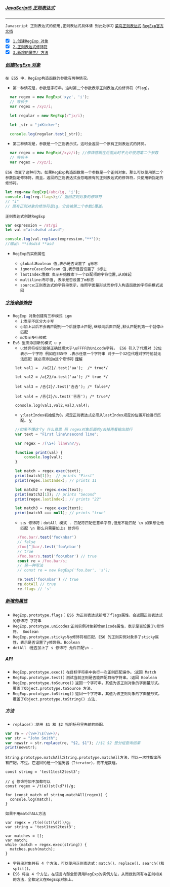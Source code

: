 ##### <a id="top"  href="#top"> JavaScript5 正则表达式 </a>

----
`Javascript 正则表达式的使用,正则表达式具体请 到此处学习` [`菜鸟正则表达式`](http://www.runoob.com/regexp/regexp-tutorial.html) 
[`RegExp官方文档`](https://developer.mozilla.org/en-US/docs/Web/JavaScript/Reference/Global_Objects/RegExp)

- [x] <a href="#createregexp">`1.创建RegExp 对象`</a>
- [x] <a href="#rugularprefix">`2.正则表达式修饰符`</a>
- [x] <a href="#newfucntion">`3.新增的属性/ 方法`</a>

##### [创建RegExp 对象](#top) <b id="createregexp"></b>
`在 ES5 中，RegExp构造函数的参数有两种情况。`
* `第一种情况是，参数是字符串，这时第二个参数表示正则表达式的修饰符（flag）。`
```javascript
  var regex = new RegExp('xyz', 'i');
  // 等价于
  var regex = /xyz/i;

  let regular = new RegExp(/^jx/i);

  let _str = "jxKicker";

  console.log(regular.test(_str));

```
* `第二种情况是，参数是一个正则表示式，这时会返回一个原有正则表达式的拷贝。`
```javascript
  var regex = new RegExp(/xyz/i); //修饰符跟在后面此时不允许使用第二个参数
  // 等价于
  var regex = /xyz/i;
```

`ES6 改变了这种行为。如果RegExp构造函数第一个参数是一个正则对象，那么可以使用第二个参数指定修饰符。而且，返回的正则表达式会忽略原有的正则表达式的修饰符，只使用新指定的修饰符。`

```javascript
let reg=new RegExp(/abc/ig, 'i');
console.log(reg.flags);// 返回正则对象的修饰符
// "i" 
// 原有正则对象的修饰符是ig，它会被第二个参数i覆盖。
```
`正则表达式创建RegExp`

```javascript
var expression = /at/gi
let val ="atsdsdsd atasd";

console.log(val.replace(expression,"**"));
//输出: **sdsdsd **asd
```

* `RegExp的实例属性`

  * `global`:`Boolean 值,表示是否设置了 g标志`
  * `ignoreCase`:`Boolean 值,表示是否设置了 i标志`
  * `lastIndex`:`整数 表示开始搜索下一个匹配项的字符位置,从0算起`
  * `multiline`:`布尔值, 表示是否设置了m标志`
  * `source`:`正则表达式的字符串表示，按照字面量形式而非传入构造函数的字符串模式返回`


##### [字符串修饰符](#top)</a> <b id="rugularprefix"></b>
* `RegExp 对象创建有三种模式 igm` <br/>  
   * `i`:`表示不区分大小写`
   * `g`:`加上以后不会再匹配到一个后就停止匹配,继续向后面匹配,默认匹配到第一个就停止匹配`
   * `m`:`表示多行模式`
* `Es6 里面添加新的模式 u y`<br/>
   * `u`:`修饰符标识能够正确处理大于\uFFFF的Unicode字符。 ES6 引入了代理对 32位表示一个字符 例如在ES5中 .表示任意一个字符串 对于一个32位代理对字符他就无法匹配 就必须添加u这个修饰符` [`理解`](http://www.softwhy.com/article-9165-1.html) 
   ```node
    let val1 =  /a{2}/.test('aa');  /* true*/

    let val2 = /a{2}/u.test('aa'); /* true */

    let val3 = /𠮷{2}/.test('𠮷𠮷'); /* false*/

    let val4 = /𠮷{2}/u.test('𠮷𠮷'); /* true*/

    console.log(val1,val2,val3,val4);
   ```
   * `y`:`lastIndex初始值为0。规定正则表达式必须从lastIndex规定的位置开始进行匹配。` [y](http://es6.ruanyifeng.com/#docs/regex#y-%E4%BF%AE%E9%A5%B0%E7%AC%A6)
   ```javascript
    //如果不懂这个y 什么意思 把 regex对象后面的y去掉再看输出就行
    var text = "First line\nsecond line";

    var regex = /(\S+) line\n?/y;

    function print(val) {
        console.log(val);
    }

    let match = regex.exec(text);
    print(match[1]);  // prints "First"
    print(regex.lastIndex); // prints 11

    let match2 = regex.exec(text);
    print(match2[1]); // prints "Second"
    print(regex.lastIndex); // prints "22"

    let match3 = regex.exec(text);
    print(match3 === null); // prints "true"
   ```
  *  `s`:`s 修饰符：dotAll 模式 . 匹配符匹配任意单字符,但是不能匹配 \n 如果想让他匹配 \n 那么只需要加上s 修饰符` 
  ```javascript
    /foo.bar/.test('foo\nbar')
    // false
    /foo[^]bar/.test('foo\nbar')
    // true
    /foo.bar/s.test('foo\nbar') // true
    const re = /foo.bar/s;
    // 另一种写法
    // const re = new RegExp('foo.bar', 's');

    re.test('foo\nbar') // true
    re.dotAll // true
    re.flags // 's'
  ```

##### [新增的属性](#top)</a> <b id="newfucntion"></b>

* `RegExp.prototype.flags`：`ES6 为正则表达式新增了flags属性，会返回正则表达式的修饰符 字符串`
* `RegExp.prototype.unicodes`:`正则实例对象新增unicode属性，表示是否设置了u修饰符。 Boolean`
* `RegExp.prototype.sticky`:`与y修饰符相匹配，ES6 的正则实例对象多了sticky属性，表示是否设置了y修饰符。Boolean`
* `dotAll `:`是否加上了 s 修饰符 允许匹配\n . `

##### API

* `RegExp.prototype.exec()` `在目标字符串中执行一次正则匹配操作。`:`返回 Match`
* `RegExp.prototype.test()` `测试当前正则是否能匹配目标字符串。`:`返回 Boolean`
* `RegExp.prototype.toSource()`  `返回一个字符串，其值为该正则对象的字面量形式。覆盖了Object.prototype.toSource 方法.`
* `RegExp.prototype.toString()` `返回一个字符串，其值为该正则对象的字面量形式。覆盖了Object.prototype.toString() 方法.`

##### 方法

* `replace()` :`使用 $1 和 $2 指明括号里先前的匹配.`
```javascript
var re = /(\w+)\s(\w+)/;
var str = "John Smith";
var newstr = str.replace(re, "$2, $1"); //$1 $2 是分组查询结果
print(newstr);
```

`String.prototype.matchAll`:`String.prototype.matchAll方法，可以一次性取出所有匹配。不过，它返回的是一个遍历器（Iterator），而不是数组。`
```node
const string = 'test1test2test3';

// g 修饰符加不加都可以
const regex = /t(e)(st(\d?))/g;

for (const match of string.matchAll(regex)) {
  console.log(match);
}
```
`如果不用matchALL方法`
```node
var regex = /t(e)(st(\d?))/g;
var string = 'test1test2test3';

var matches = [];
var match;
while (match = regex.exec(string)) {
  matches.push(match);
}
```

* `字符串对象共有 4 个方法，可以使用正则表达式：match()、replace()、search()和split()。`
* `ES6 将这 4 个方法，在语言内部全部调用RegExp的实例方法，从而做到所有与正则相关的方法，全都定义在RegExp对象上。`
